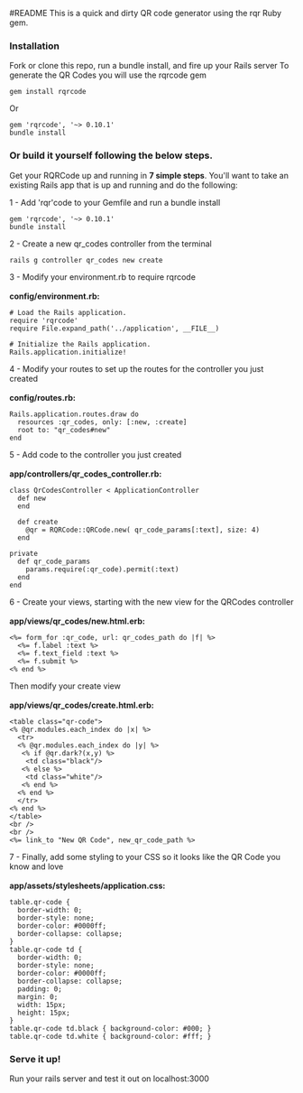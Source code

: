 #README
This is a quick and dirty QR code generator using the rqr Ruby gem.

### Installation
Fork or clone this repo, run a bundle install, and fire up your Rails server
To generate the QR Codes you will use the rqrcode gem
```
gem install rqrcode
```

Or 

```
gem 'rqrcode', '~> 0.10.1'
bundle install
```


### Or build it yourself following the below steps.


Get your RQRCode up and running in **7 simple steps**. You'll want to take an existing Rails app that is up and running and do the following:

1 - Add 'rqr'code to your Gemfile and run a bundle install

```
gem 'rqrcode', '~> 0.10.1'
bundle install
```

2 - Create a new qr_codes controller from the terminal

```
rails g controller qr_codes new create
```

3 - Modify your environment.rb to require rqrcode <br /> 
<br />
  **config/environment.rb:**

```
# Load the Rails application.
require 'rqrcode'
require File.expand_path('../application', __FILE__)

# Initialize the Rails application.
Rails.application.initialize!
```

4 - Modify your routes to set up the routes for the controller you just created <br /><br />
  **config/routes.rb:**
```
Rails.application.routes.draw do
  resources :qr_codes, only: [:new, :create]
  root to: "qr_codes#new"
end
```

5 - Add code to the controller you just created <br /><br />
  **app/controllers/qr_codes_controller.rb:**
```
class QrCodesController < ApplicationController
  def new
  end

  def create
    @qr = RQRCode::QRCode.new( qr_code_params[:text], size: 4)
  end

private
  def qr_code_params
    params.require(:qr_code).permit(:text)
  end
end
```

6 - Create your views, starting with the new view for the QRCodes controller <br /><br />
  **app/views/qr_codes/new.html.erb:**

```
<%= form_for :qr_code, url: qr_codes_path do |f| %>
  <%= f.label :text %>
  <%= f.text_field :text %>
  <%= f.submit %>
<% end %>
```

Then modify your create view <br /><br />
  **app/views/qr_codes/create.html.erb:**
```
<table class="qr-code">
<% @qr.modules.each_index do |x| %>
  <tr>
  <% @qr.modules.each_index do |y| %>
   <% if @qr.dark?(x,y) %>
    <td class="black"/>
   <% else %>
    <td class="white"/>
   <% end %>
  <% end %>
  </tr>
<% end %>
</table>
<br />
<br />
<%= link_to "New QR Code", new_qr_code_path %>
```

7 - Finally, add some styling to your CSS so it looks like the QR Code you know and love <br /><br />
  **app/assets/stylesheets/application.css:**
```
table.qr-code {
  border-width: 0;
  border-style: none;
  border-color: #0000ff;
  border-collapse: collapse;
}
table.qr-code td {
  border-width: 0;
  border-style: none;
  border-color: #0000ff;
  border-collapse: collapse;
  padding: 0;
  margin: 0;
  width: 15px;
  height: 15px;
}
table.qr-code td.black { background-color: #000; }
table.qr-code td.white { background-color: #fff; }
```

### Serve it up! 
Run your rails server and test it out on localhost:3000
